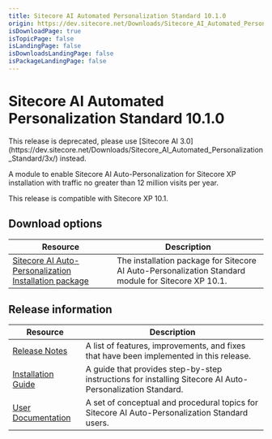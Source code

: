 ```yaml
---
title: Sitecore AI Automated Personalization Standard 10.1.0
origin: https://dev.sitecore.net/Downloads/Sitecore_AI_Automated_Personalization_Standard/10x/Sitecore_AI_Automated_Personalization_Standard_101.aspx
isDownloadPage: true
isTopicPage: false
isLandingPage: false
isDownloadsLandingPage: false
isPackageLandingPage: false
---
```


# Sitecore AI Automated Personalization Standard 10.1.0

  <Alert variant='warning' mb={4}>
    <AlertIcon />
    This release is deprecated, please use [Sitecore AI 3.0](https://dev.sitecore.net/Downloads/Sitecore_AI_Automated_Personalization_Standard/3x/) instead.
  </Alert>
  

A module to enable Sitecore AI Auto-Personalization for Sitecore XP installation with traffic no greater than 12 million visits per year.

  <Alert variant='warning' mb={4}>
    <AlertIcon />
    This release is compatible with Sitecore XP 10.1.
  </Alert>
  

## Download options

 | Resource | Description |
 | --- | --- |
 | [Sitecore AI Auto-Personalization Installation package](https://scdp.blob.core.windows.net/downloads/Sitecore%20AI%20Automated%20Personalization%20Standard/10x/Sitecore%20AI%20Automated%20Personalization%20Standard%20101/Secure/Sitecore.AI.standard.10.1.zip) | The installation package for Sitecore AI Auto-Personalization Standard module for Sitecore XP 10.1. |

## Release information

 | Resource | Description |
 | --- | --- |
 | [Release Notes](/downloads/Sitecore_AI_Automated_Personalization_Standard/10x/Sitecore_AI_Automated_Personalization_Standard_101/Release_Notes) | A list of features, improvements, and fixes that have been implemented in this release. |
 | [Installation Guide](https://scdp.blob.core.windows.net/downloads/Sitecore%20AI%20Automated%20Personalization%20Standard/10x/Sitecore%20AI%20Automated%20Personalization%20Standard%20101/Secure/Installation_Guide_for_Sitecore_AI_Automated_Personalization_Standard.pdf) | A guide that provides step-by-step instructions for installing Sitecore AI Auto-Personalization Standard. |
 | [User Documentation](https://doc.sitecore.com/users/101/sitecore-experience-platform/en/sitecore-ai---automated-personalization.html) | A set of conceptual and procedural topics for Sitecore AI Auto-Personalization Standard users. |
